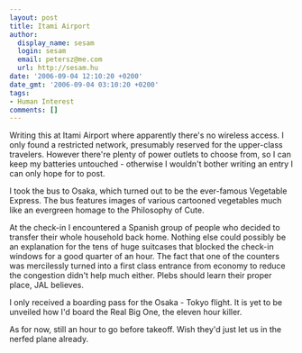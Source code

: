 ```yaml
---
layout: post
title: Itami Airport
author:
  display_name: sesam
  login: sesam
  email: petersz@me.com
  url: http://sesam.hu
date: '2006-09-04 12:10:20 +0200'
date_gmt: '2006-09-04 03:10:20 +0200'
tags:
- Human Interest
comments: []
---
```


Writing this at Itami Airport where apparently there's no wireless access. I only found a restricted network, presumably reserved for the upper-class travelers. However there're plenty of power outlets to choose from, so I can keep my batteries untouched - otherwise I wouldn't bother writing an entry I can only hope for to post.

I took the bus to Osaka, which turned out to be the ever-famous Vegetable Express. The bus features images of various cartooned vegetables much like an evergreen homage to the Philosophy of Cute.

At the check-in I encountered a Spanish group of people who decided to transfer their whole household back home. Nothing else could possibly be an explanation for the tens of huge suitcases that blocked the check-in windows for a good quarter of an hour. The fact that one of the counters was mercilessly turned into a first class entrance from economy to reduce the congestion didn't help much either. Plebs should learn their proper place, JAL believes.

I only received a boarding pass for the Osaka - Tokyo flight. It is yet to be unveiled how I'd board the Real Big One, the eleven hour killer.

As for now, still an hour to go before takeoff. Wish they'd just let us in the nerfed plane already.
